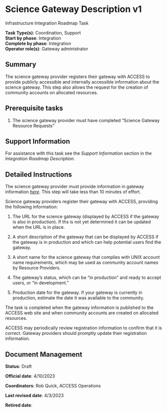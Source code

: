 # Science Gateway Description v1

Infrastructure Integration Roadmap Task

**Task Type(s)**: Coordination, Support  
**Start by phase**: Integration  
**Complete by phase**: Integration  
**Operator role(s)**: Gateway administrator

## Summary

The science gateway provider registers their gateway with ACCESS to provide publicly accessible and internally accessible information about the science gateway. This step also allows the request for the creation of community accounts on allocated resources.

## Prerequisite tasks

1.  The science gateway provider must have completed “Science Gateway Resource Requests”

## Support Information

For assistance with this task see the *Support Information* section in the *Integration Roadmap Description*.

## Detailed Instructions

The science gateway provider must provide information in gateway information [*here*](https://docs.google.com/spreadsheets/d/1S8zMTpIq3c7ehAXnbsiI7nyiwVhPBkN1j3eEVKb3VsE/edit#gid=251017880). This step will take less than 10 minutes of effort.

Science gateway providers register their gateway with ACCESS, providing the following information:

1.  The URL for the science gateway (displayed by ACCESS if the gateway is also in production). If ths is not yet determined it can be updated when the URL is in place.

2.  A short description of the gateway that can be displayed by ACCESS if the gateway is in production and which can help potential users find the gateway.

3.  A short name for the science gateway that complies with UNIX account name requirements, which may be used as community account names by Resource Providers.

4.  The gateway’s status, which can be “in production” and ready to accept users, or “in development.”

5.  Production date for the gateway. If your gateway is currently in production, estimate the date it was available to the community.

The task is completed when the gateway information is published to the ACCESS web site and when community accounts are created on allocated resources.

ACCESS may periodically review registration information to confirm that it is correct. Gateway providers should promptly update their registration information.

## Document Management

**Status**: Draft

**Official date**: 4/10/2023

**Coordinators**: Rob Quick, ACCESS Operations

**Last revised date**: 4/3/2023

**Retired date**:
